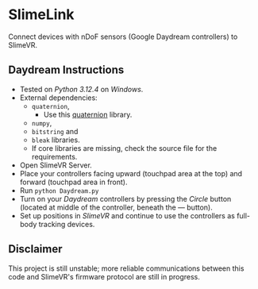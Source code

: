 # SlimeLink

Connect devices with nDoF sensors (Google Daydream controllers) to SlimeVR.

## Daydream Instructions

- Tested on *Python 3.12.4* on *Windows*.
- External dependencies:
  - `quaternion`,
    - Use this [quaternion](https://quaternion.readthedocs.io/en/latest/) library.
  - `numpy`,
  - `bitstring` and
  - `bleak` libraries.
  - If core libraries are missing, check the source file for the requirements.
- Open SlimeVR Server.
- Place your controllers facing upward (touchpad area at the top) and forward (touchpad area in front).
- Run `python Daydream.py`
- Turn on your *Daydream* controllers by pressing the *Circle* button (located at middle of the controller, beneath the — button).
- Set up positions in *SlimeVR* and continue to use the controllers as full-body tracking devices.

## Disclaimer

This project is still unstable; more reliable communications between this code and SlimeVR's firmware protocol are still in progress.